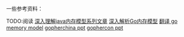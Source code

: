 一些参考资料：

TODO:阅读
[深入理解java内存模型系列文章](http://ifeve.com/java-memory-model-0/)
[深入解析Go内存模型](https://tiancaiamao.gitbooks.io/go-internals/content/zh/10.1.html)
[翻译 go memory model](http://studygolang.com/articles/819)
[gopherchina ppt](https://github.com/gopherchina/conference)
[gophercon ppt](https://github.com/gophercon)
